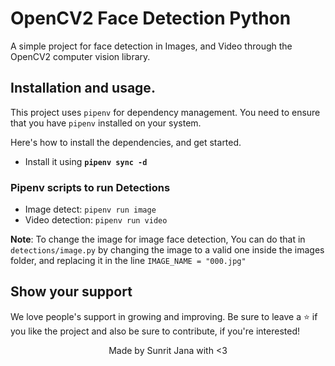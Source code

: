 # OpenCV2 Face Detection Python

A simple project for face detection in Images, and Video through the OpenCV2 computer vision
library.

## Installation and usage.

This project uses `pipenv` for dependency management. You need to ensure that you have `pipenv`
installed on your system.

Here's how to install the dependencies, and get started.

- Install it using **`pipenv sync -d`**

### Pipenv scripts to run Detections

- Image detect: `pipenv run image`
- Video detection: `pipenv run video`

**Note**: To change the image for image face detection, You can do that in `detections/image.py` by changing the
image to a valid one inside the images folder, and replacing it in the line `IMAGE_NAME = "000.jpg"`

## Show your support

We love people's support in growing and improving. Be sure to leave a ⭐️ if you like the project and
also be sure to contribute, if you're interested!

<div align="center">
Made by Sunrit Jana with <3
</div>

